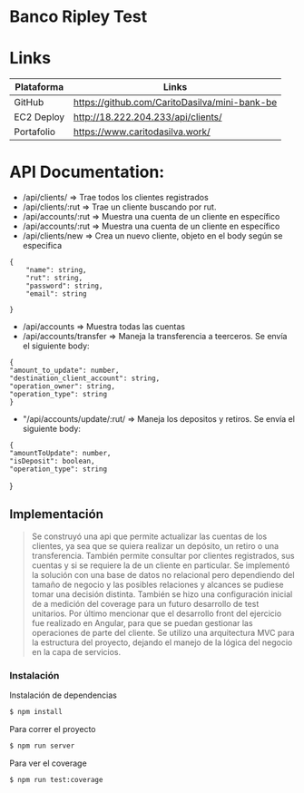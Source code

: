 # Banco Ripley Test

# Links

| Plataforma | Links |
| ------ | ------ |
| GitHub | https://github.com/CaritoDasilva/mini-bank-be |
| EC2 Deploy | http://18.222.204.233/api/clients/ |
| Portafolio | https://www.caritodasilva.work/ |

# API Documentation:
  - /api/clients/ => Trae todos los clientes registrados
  - /api/clients/:rut => Trae un cliente buscando por rut.
  - /api/accounts/:rut  => Muestra una cuenta de un cliente en específico
  - /api/accounts/:rut  => Muestra una cuenta de un cliente en específico
  - /api/clients/new => Crea un nuevo cliente, objeto en el body según se especifica
>       
    {
        "name": string,
        "rut": string,
        "password": string,
        "email": string

    }
- /api/accounts => Muestra todas las cuentas
- /api/accounts/transfer => Maneja la transferencia a teerceros. Se envía el siguiente body:
>    
    {
    "amount_to_update": number,
    "destination_client_account": string,
    "operation_owner": string,
    "operation_type": string
    }

- "/api/accounts/update/:rut/ => Maneja los depositos y retiros. Se envía el siguiente body:
>    
    {
    "amountToUpdate": number,
    "isDeposit": boolean,
    "operation_type": string

}


## Implementación

> Se construyó una api que permite actualizar las cuentas de los clientes, ya sea que se quiera realizar un depósito, un retiro o una transferencia. También permite consultar por clientes registrados, sus cuentas y si se requiere la de un cliente en particular.
> Se implementó la solución con una base de datos no relacional pero dependiendo del tamaño de negocio y las posibles relaciones y alcances se pudiese tomar una decisión distinta.
> También se hizo una configuración inicial de a medición del coverage para un futuro desarrollo de test unitarios.
> Por último mencionar que el desarrollo front del ejercicio fue realizado en Angular, para que se puedan gestionar las operaciones de parte del cliente.
>Se utilizo una arquitectura MVC para la estructura del proyecto, dejando el manejo de la lógica del negocio en la capa de servicios.


### Instalación

Instalación de dependencias
```sh
$ npm install
```

Para correr el proyecto

```sh
$ npm run server
```

Para ver el coverage

```sh
$ npm run test:coverage
```


